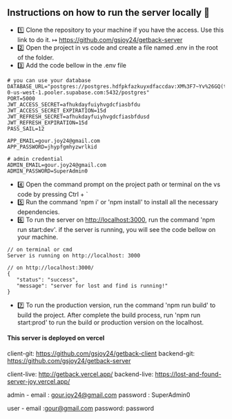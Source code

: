 ## Instructions on how to run the server locally 📝

- 1️⃣ Clone the repository to your machine if you have the access. Use this link to do it.
  ↦ <https://github.com/gsjoy24/getback-server>
- 2️⃣ Open the project in vs code and create a file named .env in the root of the folder.
- 3️⃣ Add the code bellow in the .env file

```
# you can use your database
DATABASE_URL="postgres://postgres.hdfpkfazkuyxdfaccdav:XM%3F7~Yv%26GQ(t%26b%3F@aws-0-us-west-1.pooler.supabase.com:5432/postgres"
PORT=5000
JWT_ACCESS_SECRET=afhukdayfuiyhvgdcfiasbfdu
JWT_ACCESS_SECRET_EXPIRATION=15d
JWT_REFRESH_SECRET=afhukdayfuiyhvgdcfiasbfdusd
JWT_REFRESH_EXPIRATION=15d
PASS_SAIL=12

APP_EMAIL=gour.joy24@gmail.com
APP_PASSWORD=jhypfgmhyzwrlkid

# admin credential
ADMIN_EMAIL=gour.joy24@gmail.com
ADMIN_PASSWORD=SuperAdmin0

```

- 4️⃣ Open the command prompt on the project path or terminal on the vs code by pressing Ctrl + `
- 5️⃣ Run the command 'npm i' or 'npm install' to install all the necessary dependencies.
- 6️⃣ To run the server on <http://localhost:3000>, run the command 'npm run start:dev'. if the server is running, you will see the code bellow on your machine.

```
// on terminal or cmd
Server is running on http://localhost: 3000

// on http://localhost:3000/
{
   "status": "success",
   "message": "server for lost and find is running!"
}
```

- 7️⃣ To run the production version, run the command 'npm run build' to build the project. After complete the build process, run 'npm run start:prod' to run the build or production version on the localhost.

#### This server is deployed on vercel

client-git: <https://github.com/gsjoy24/getback-client>
backend-git: <https://github.com/gsjoy24/getback-server>

client-live: <http://getback.vercel.app/>
backend-live: <https://lost-and-found-server-joy.vercel.app/>

admin -
email : <gour.joy24@gmail.com>
password : SuperAdmin0

user -
email :gour@gmail.com
password: password
